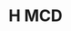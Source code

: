 ---
#This is just for you to quickly see what the file is - it can be anything you want
title: H MCD

#This must match the level for the page you want it to appear on
level: Additional

#This must match the category id for the table the table you wish this to appear in
category: multiplechoicedata

#This must match the subject you wish this to appear in
subject: Chemistry

#There should be an entry here for each column in the table you wish to populate:
'#': 7
Age: Pre-2000 Higher
Years Covered: 1991-1999
File:
   url: /chemistry/additional/mcdata/SQApre2000HigherMCdata.pdf
   link_text: MC Data
---